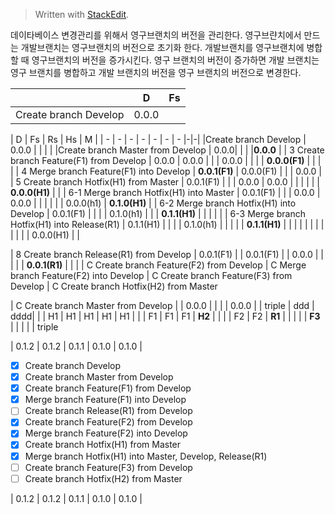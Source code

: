 


> Written with [StackEdit](https://stackedit.io/).
 
데이타베이스 변경관리를 위해서 영구브랜치의 버전을 관리한다.
영구브랸치에서 만드는 개발브랜치는 영구브랜치의 버전으로 초기화 한다.
개발브랜치를 영구브랜치에 병합할 때 영구브랜치의 버전을 증가시킨다.
영구 브랜치의 버전이 증가하면 개발 브랜치는 영구 브랜치를 병합하고 개발 브랜치의 버전을 영구 브랜치의 버전으로 변경한다.

|  | D | Fs |
|--|--|--|
| Create branch Develop | 0.0.0 |  |



|<td colspan=2> D | Fs | Rs | Hs | M |
| - | - | - | - | - | - | - |-|-|
|Create branch Develop | 0.0.0 | | | |
|Create branch Master from Develop | 0.0.0|  | | |**0.0.0** | 
| 3 <td rowspan=2 colspan=2>Create branch Feature(F1) from Develop | 0.0.0 | 0.0.0 | | | 0.0.0 | 
| | | **0.0.0(F1)** | | | | 
| 4 <td colspan=2>Merge branch Feature(F1) into Develop | **0.0.1(F1)** | 0.0.0(F1) | | | 0.0.0 | 
| 5 <td rowspan=2 colspan=2>Create branch Hotfix(H1) from Master | 0.0.1(F1) | | | 0.0.0 | 0.0.0 | 
| | | | | **0.0.0(H1)** | | 
| 6-1 <td rowspan=2 colspan=2>Merge branch Hotfix(H1) into Master | 0.0.1(F1) | | | 0.0.0 | 0.0.0 | 
| | | | | 0.0.0(h1) | **0.1.0(H1)** | 
| 6-2 <td rowspan=2 colspan=2>Merge branch Hotfix(H1) into Develop | 0.0.1(F1) | | | | 0.1.0(h1) | 
| | **0.1.1(H1)** | | | | | 
| 6-3 <td rowspan=2 colspan=2>Merge branch Hotfix(H1) into Release(R1) | 0.1.1(H1) | | | | 0.1.0(h1) | 
| | | | **0.1.1(H1)** | | 
| | | | | | | | | | 0.0.0(H1) | | 

| 8 <td rowspan=2 colspan=2>Create branch Release(R1) from Develop | 0.0.1(F1) | | 0.0.1(F1) | | 0.0.0 | | | | | **0.0.1(R1)** | | | 
| C <td colspan=2>Create branch Feature(F2) from Develop 
| C <td colspan=2>Merge branch Feature(F2) into Develop 
| C <td colspan=2>Create branch Feature(F3) from Develop 
| C <td colspan=2>Create branch Hotfix(H2) from Master

| C <td colspan=5>Create branch Master from Develop | | 0.0.0 | | | | 0.0.0 | 
| <td rowspan=2>triple | ddd | dddd| | | H1 | H1 | H1 | H1 | H1 | | | F1 | F1 | F1 | **H2** | | | | F2 | F2 | **R1** | | | | | **F3** | | | | | <td colspan=5>triple

| 0.1.2 | 0.1.2 | 0.1.1 | 0.1.0 | 0.1.0 |

-	[x] Create branch Develop
-	[x] Create branch Master from Develop
-	[x] Create branch Feature(F1) from Develop
-	[x] Merge branch Feature(F1) into Develop
-	[ ] Create branch Release(R1) from Develop
-	[x] Create branch Feature(F2) from Develop
-	[x] Merge branch Feature(F2) into Develop
-	[x] Create branch Hotfix(H1) from Master
-	[x] Merge branch Hotfix(H1) into Master, Develop, Release(R1)
-	[ ] Create branch Feature(F3) from Develop
-	[ ] Create branch Hotfix(H2) from Master

| 0.1.2 | 0.1.2 | 0.1.1 | 0.1.0 | 0.1.0 |

<!--stackedit_data:
eyJoaXN0b3J5IjpbMTk4ODU1NjM4OF19
-->